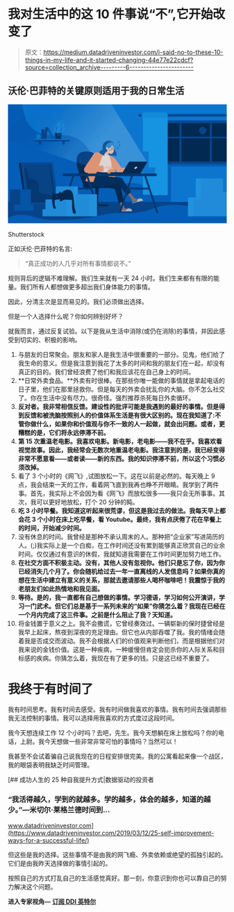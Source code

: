 # 我对生活中的这 10 件事说“不”,它开始改变了

> 原文：<https://medium.datadriveninvestor.com/i-said-no-to-these-10-things-in-my-life-and-it-started-changing-44e77e22cdcf?source=collection_archive---------6----------------------->

## 沃伦·巴菲特的关键原则适用于我的日常生活

![](img/752dc9d0f233f48540841fe4098e901b.png)

Shutterstock

正如沃伦·巴菲特的名言:

> “真正成功的人几乎对所有事情都说不。”

规则背后的逻辑不难理解。我们生来就有一天 24 小时。我们生来都有有限的能量。我们所有人都想做更多超出我们身体能力的事情。

因此，分清主次是显而易见的。我们必须做出选择。

但是一个人选择什么呢？你如何辨别好坏？

就我而言，通过反复试验。以下是我从生活中消除(或仍在消除)的事情，并因此感受到切实的、积极的影响。

1.  与朋友的日常聚会。朋友和家人是我生活中很重要的一部分。见鬼，他们给了我生命的意义。但是我注意到我花了太多的时间和我的朋友们在一起，却没有真正的目的。我们曾经浪费了他们和我应该花在自己身上的时间。
2.  **日常外卖食品。**外卖有时很棒。在那些你唯一能做的事情就是拿起电话的日子里，他们在那里拯救你。但是每天的外卖会扰乱你的大脑。你不怎么社交了。你在生活中没有尽力。很奇怪。强烈推荐杀死每日外卖循环。
3.  **反对者。我非常相信反馈。建设性的批评可能是我遇到的最好的事情。但是得到反馈和被洗脑按照别人的价值体系生活是有很大区别的。现在我知道了:不管你做什么，如果你和价值观与你不一致的人一起做，就会出问题。或者，更糟糕的是，它们将永远停滞不前。**
4.  **第 15 次重温老电影。我喜欢电影。新电影，老电影——我不在乎。我喜欢看视觉故事。因此，我经常会无数次地重温老电影。我注意到的是，我已经变得非常不愿意看——或者读——新的东西。我的知识停滞不前，所以这个习惯必须改掉。**
5.  看了 3 个小时的《网飞》,试图放松一下。这在以前是必然的。每天晚上 9 点，我会结束一天的工作，看着网飞直到我再也睁不开眼睛。我学到了两件事。首先，我实际上不会因为看《网飞》而放松很多——我只会无所事事。其次，我可以更好地放松，打个 20 分钟的盹。
6.  **吃 3 小时早餐。我知道这听起来很荒谬，但这是我过去的做法。我每天早上都会花 3 个小时在床上吃早餐，看 Youtube。最终，我有点厌倦了花在早餐上的时间，开始减少时间。**
7.  没有休息的时间。我曾经是那种不承认周末的人。那种把“企业家”写进简历的人。(;)我实际上是一个白痴，在工作时间还没有累到能够真正欣赏自己的业余时间。仅仅通过有意识的休假，我就知道我需要在工作时间更加努力地工作。
8.  **在社交方面不积极主动。没有，其他人没有忽视你。他们只是忘了你，因为你已经消失几个月了。你会随机给过去一年一直离线的人发信息吗？如果你真的想在生活中建立有意义的关系，那就去邀请那些人喝杯咖啡吧！我震惊于我的老朋友们如此热情地和我见面。**
9.  **等待。是的，我一直都有自己想做的事情。学习德语，学习如何公开演讲，学习一门武术。但它们总是基于一系列未来的“如果”你猜怎么着？我现在已经在一个月内完成了这三件事。之前是什么阻止了我？天知道。**
10.  将金钱置于意义之上。我不会撒谎，它曾经奏效过。一辆崭新的保时捷曾经是我早上起床，熬夜到深夜的充足理由。但它也从内部吞噬了我。我的情绪会随着我是否成交而波动。我不会根据人们的价值观来判断他们，而是根据他们对我来说的金钱价值。这是一种疾病，一种缓慢但肯定会扼杀你的人际关系和目标感的疾病。你猜怎么着，我现在有了更多的钱。只是这已经不重要了。

# 我终于有时间了

我有时间思考。我有时间去感受。我有时间做我喜欢的事情。我有时间去强调那些我无法控制的事情。我可以选择用我喜欢的方式度过这段时间。

我今天想连续工作 12 个小时吗？去吧，先生。我今天想躺在床上放松吗？你的电话，上尉。我今天想做一些非常非常可怕的事情吗？当然可以！

我甚至不会试着骗自己说我现在的日程安排很完美。我的公寓看起来像一个战区，我的眼袋表明我缺乏时间管理。

[](https://www.datadriveninvestor.com/2019/03/12/25-self-improvement-ways-for-a-successful-life/) [## 成功人生的 25 种自我提升方式|数据驱动的投资者

### “我活得越久，学到的就越多。学的越多，体会的越多，知道的越少。”―米切尔·莱格兰德时间到…

www.datadriveninvestor.com](https://www.datadriveninvestor.com/2019/03/12/25-self-improvement-ways-for-a-successful-life/) 

但这些是我的选择。这些事情不是由我的网飞瘾、外卖依赖或绝望的孤独引起的。它们是由我昨天选择做的事情引起的。

按照自己的方式打乱自己的生活感觉真好。那一刻，你意识到你也可以靠自己的努力解决这个问题。

**进入专家视角—** [**订阅 DDI 英特尔**](https://datadriveninvestor.com/ddi-intel)